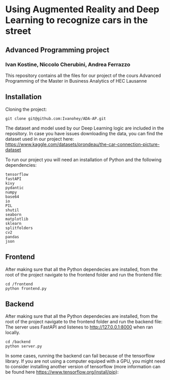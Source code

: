 # Using Augmented Reality and Deep Learning to recognize cars in the street
## Advanced Programming project
### Ivan Kostine, Niccolo Cherubini, Andrea Ferrazzo

This repository contains all the files for our project of the cours Advanced Programming of the Master in Business Analytics of HEC Lausanne

## Installation
Cloning the project:
```
git clone git@github.com:Ivanohey/ADA-AP.git
```
The dataset and model used by our Deep Learning logic are included in the repository. In case you have issues downloading the data, you can find the dataset used in our project here: https://www.kaggle.com/datasets/prondeau/the-car-connection-picture-dataset

To run our project you will need an installation of Python and the following dependencies:

```
tensorflow
fastAPI
kivy
pydantic
numpy
base64
io
PIL
shutil
seaborn
matplotlib
sklearn
splitfolders
cv2
pandas
json
```
## Frontend
After making sure that all the Python dependecies are installed, from the root of the project navigate to the frontend folder and run the frontend file:

````
cd /frontend
python frontend.py
````

## Backend
After making sure that all the Python dependecies are installed, from the root of the project navigate to the frontend folder and run the backend file:
The server uses FastAPI and listenes to http://127.0.0.1:8000 when ran locally. 

````
cd /backend
python server.py
````
In some cases, running the backend can fail because of the tensorflow library. If you are not using a computer equiped with a GPU, you might need to consider installing another version of tensorflow (more information can be found here https://www.tensorflow.org/install/pip): 

